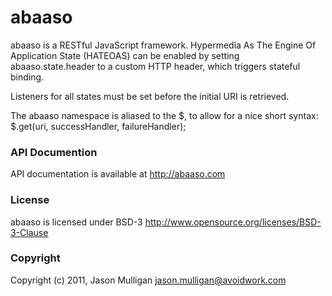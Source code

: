 # abaaso

abaaso is a RESTful JavaScript framework. Hypermedia As The Engine Of Application State (HATEOAS) can be enabled by setting abaaso.state.header to a custom HTTP header, which triggers stateful binding.

Listeners for all states must be set before the initial URI is retrieved.

The abaaso namespace is aliased to the $, to allow for a nice short syntax: $.get(uri, successHandler, failureHandler);


### API Documention
API documentation is available at http://abaaso.com 


### License
abaaso is licensed under BSD-3 http://www.opensource.org/licenses/BSD-3-Clause

### Copyright
Copyright (c) 2011, Jason Mulligan <jason.mulligan@avoidwork.com>
